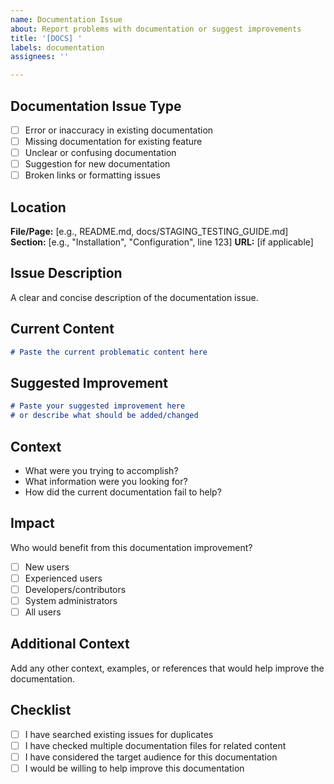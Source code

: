 ```yaml
---
name: Documentation Issue
about: Report problems with documentation or suggest improvements
title: '[DOCS] '
labels: documentation
assignees: ''

---
```


## Documentation Issue Type
- [ ] Error or inaccuracy in existing documentation
- [ ] Missing documentation for existing feature
- [ ] Unclear or confusing documentation
- [ ] Suggestion for new documentation
- [ ] Broken links or formatting issues

## Location
**File/Page:** [e.g., README.md, docs/STAGING_TESTING_GUIDE.md]
**Section:** [e.g., "Installation", "Configuration", line 123]
**URL:** [if applicable]

## Issue Description
A clear and concise description of the documentation issue.

## Current Content
```markdown
# Paste the current problematic content here
```

## Suggested Improvement
```markdown
# Paste your suggested improvement here
# or describe what should be added/changed
```

## Context
- What were you trying to accomplish?
- What information were you looking for?
- How did the current documentation fail to help?

## Impact
Who would benefit from this documentation improvement?
- [ ] New users
- [ ] Experienced users
- [ ] Developers/contributors
- [ ] System administrators
- [ ] All users

## Additional Context
Add any other context, examples, or references that would help improve the documentation.

## Checklist
- [ ] I have searched existing issues for duplicates
- [ ] I have checked multiple documentation files for related content
- [ ] I have considered the target audience for this documentation
- [ ] I would be willing to help improve this documentation